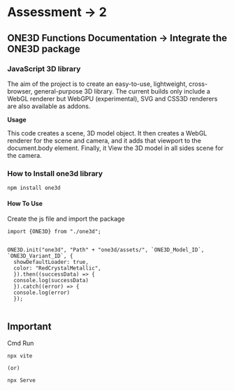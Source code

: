 
# Assessment -> 2

## ONE3D Functions Documentation -> Integrate the ONE3D package

### JavaScript 3D library

The aim of the project is to create an easy-to-use, lightweight, cross-browser, general-purpose 3D library. The current builds only include a WebGL renderer but WebGPU (experimental), SVG and CSS3D renderers are also available as addons.

**Usage**

This code creates a scene, 3D model object. It then creates a WebGL renderer for the scene and camera, and it adds that viewport to the document.body element. Finally, it View the 3D model in all sides scene for the camera.

### How to Install one3d library

```
npm install one3d
```

#### How To Use

Create the js file and import the package

````
import {ONE3D} from "./one3d";


ONE3D.init("one3d", "Path" + "one3d/assets/", `ONE3D_Model_ID`, `ONE3D_Variant_ID`, {
  showDefaultLoader: true,
  color: "RedCrystalMetallic",
  }).then((successData) => {
  console.log(successData)
  }).catch((error) => {
  console.log(error)
  });
  
````

## Important 

Cmd  Run 

````
npx vite

(or)

npx Serve
````





